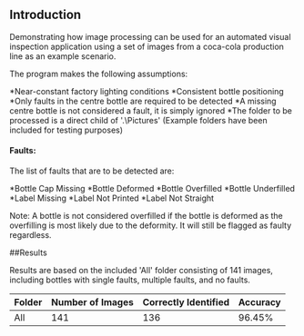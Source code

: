 ## Introduction 
Demonstrating how image processing can be used for an automated visual inspection application using a set of images from a coca-cola production line as an example scenario.

The program makes the following assumptions:

*Near-constant factory lighting conditions
*Consistent bottle positioning
*Only faults in the centre bottle are required to be detected
*A missing centre bottle is not considered a fault, it is simply ignored
*The folder to be processed is a direct child of '.\Pictures\' (Example folders have been included for testing purposes)

#### Faults:
The list of faults that are to be detected are:

*Bottle Cap Missing
*Bottle Deformed
*Bottle Overfilled
*Bottle Underfilled
*Label Missing
*Label Not Printed
*Label Not Straight

Note: A bottle is not considered overfilled if the bottle is deformed as the overfilling is most likely due to the deformity. It will still be flagged as faulty regardless.

##Results

Results are based on the included 'All' folder consisting of 141 images, including bottles with single faults, multiple faults, and no faults.

Folder | Number of Images | Correctly Identified | Accuracy
------------ | ------------- | ------------ | -------------
All | 141 | 136 | 96.45%